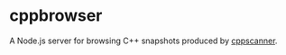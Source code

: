 
# cppbrowser

A Node.js server for browsing C++ snapshots produced by [cppscanner](https://github.com/strandfield/cppscanner).
